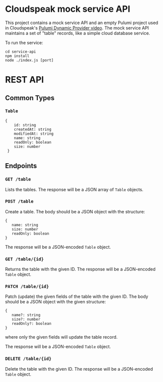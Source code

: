 # Cloudspeak mock service API

This project contains a mock service API and an empty Pulumi project used in Cloudspeak's [Pulumi Dynamic Provider video](https://youtu.be/H4nehfvCLm8).  The mock service API maintains a set of "table" records, like a simple cloud database service.

To run the service:

```
cd service-api
npm install
node ./index.js [port]
```

# REST API

## Common Types

### `Table`

```
{
    id: string
    createdAt: string
    modifiedAt: string
    name: string
    readOnly: boolean
    size: number
 }
 ```

## Endpoints

### `GET /table`

Lists the tables.  The response will be a JSON array of `Table` objects.

### `POST /table`

Create a table.  The body should be a JSON object with the structure:
 
 ```
 {
    name: string
    size: number
    readOnly: boolean
 }
 ```

 The response will be a JSON-encoded `Table` object.

### `GET /table/{id}`

Returns the table with the given ID.   The response will be a JSON-encoded `Table` object.

### `PATCH /table/{id}`

Patch (update) the given fields of the table with the given ID.  The body should be a JSON object with the given structure:
 
 ```
 {
    name?: string
    size?: number
    readOnly?: boolean
 }
 ```

 where only the given fields will update the table record.

 The response will be a JSON-encoded `Table` object.

### `DELETE /table/{id}`

Delete the table with the given ID.  The response will be a JSON-encoded `Table` object.